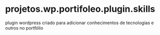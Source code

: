 # projetos.wp.portifoleo.plugin.skills
plugin wordpress criado para adicionar conhecimentos de tecnologias e outros no portfólio
